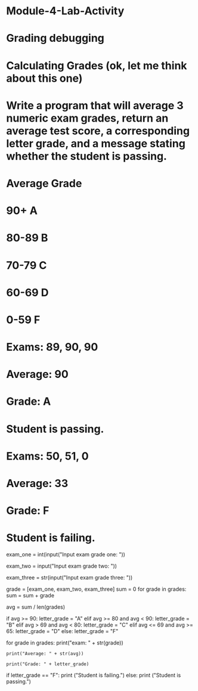 # Module-4-Lab-Activity
# Grading debugging
# Calculating Grades (ok, let me think about this one)

# Write a program that will average 3 numeric exam grades, return an average test score, a corresponding letter grade, and a message stating whether the student is passing.

# Average	Grade
# 90+	A
# 80-89	B
# 70-79	C
# 60-69	D
# 0-59	F

# Exams: 89, 90, 90
# Average: 90
# Grade: A
# Student is passing.

# Exams: 50, 51, 0
# Average: 33
# Grade: F
# Student is failing.

exam_one = int(input("Input exam grade one: "))

exam_two = input("Input exam grade two: ")) 

exam_three = str(input("Input exam grade three: "))
 
grade = [exam_one, exam_two, exam_three]
sum = 0
for grade in grades:
  sum = sum + grade

avg = sum / len(grades)

if avg >= 90:
    letter_grade = "A"
elif avg >= 80 and avg < 90:
    letter_grade = "B"
elif avg > 69 and avg < 80:
    letter_grade = "C"
elif avg <= 69 and avg >= 65:
    letter_grade = "D"
else: 
    letter_grade = "F"

for grade in grades:
    print("exam: " + str(grade))

    print("Average: " + str(avg))

    print("Grade: " + letter_grade)

if letter_grade == "F":
    print ("Student is failing.")
else:
    print ("Student is passing.")



